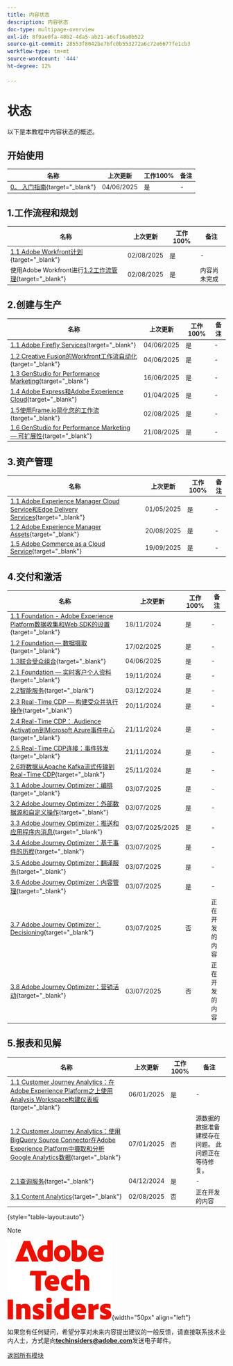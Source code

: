 ```yaml
---
title: 内容状态
description: 内容状态
doc-type: multipage-overview
exl-id: 8f9ae0fa-48b2-4da5-ab21-a6cf16a0b522
source-git-commit: 28553f8042be7bfc0b553272a6c72e6677fe1cb3
workflow-type: tm+mt
source-wordcount: '444'
ht-degree: 12%

---
```


# 状态

以下是本教程中内容状态的概述。

## 开始使用

| 名称 | 上次更新 | 工作100% | 备注 |
| ---------------------- | ------------ | ------------ |------------ |
| [0。 入门指南](./modules/getting-started/gettingstarted/getting-started.md){target="_blank"} | 04/06/2025 | 是 | - |

## 1.工作流程和规划

| 名称 | 上次更新 | 工作100% | 备注 |
| ---------------------- | ------------ | ------------ |------------ |
| [1.1 Adobe Workfront计划](./modules/workflow-planning/module1.1/wfplanning.md){target="_blank"} | 02/08/2025 | 是 | - |
| 使用Adobe Workfront进行[1.2工作流管理](./modules/workflow-planning/module1.2/workfront.md){target="_blank"} | 02/08/2025 | 是 | 内容尚未完成 |

## 2.创建与生产

| 名称 | 上次更新 | 工作100% | 备注 |
| ---------------------- | ------------ | ------------ |------------ |
| [1.1 Adobe Firefly Services](./modules/creation-production/module1.1/firefly-services.md){target="_blank"} | 04/06/2025 | 是 | - |
| [1.2 Creative Fusion的Workfront工作流自动化](./modules/creation-production/module1.2/automation.md){target="_blank"} | 04/06/2025 | 是 | - |
| [1.3 GenStudio for Performance Marketing](./modules/creation-production/module1.3/genstudio.md){target="_blank"} | 16/06/2025 | 是 | - |
| [1.4 Adobe Express和Adobe Experience Cloud](./modules/creation-production/module1.4/express.md){target="_blank"} | 01/04/2025 | 是 | - |
| [1.5使用Frame.io简化您的工作流](./modules/creation-production/module1.5/frameio.md){target="_blank"} | 02/08/2025 | 是 | - |
| [1.6 GenStudio for Performance Marketing — 可扩展性](./modules/creation-production/module1.6/genstudioext.md){target="_blank"} | 21/08/2025 | 是 | - |


## 3.资产管理

| 名称 | 上次更新 | 工作100% | 备注 |
| ---------------------- | ------------ | ------------ |------------ |
| [1.1 Adobe Experience Manager Cloud Service和Edge Delivery Services](./modules/asset-mgmt/module2.1/aemcs.md){target="_blank"} | 01/05/2025 | 是 | - |
| [1.2 Adobe Experience Manager Assets](./modules/asset-mgmt/module2.2/aemassets.md){target="_blank"} | 20/08/2025 | 是 | - |
| [1.5 Adobe Commerce as a Cloud Service](./modules/asset-mgmt/module1.5/accs.md){target="_blank"} | 19/09/2025 | 是 | - |

## 4.交付和激活

| 名称 | 上次更新 | 工作100% | 备注 |
| ---------------------- | ------------ | ------------ |------------ |
| [1.1 Foundation - Adobe Experience Platform数据收集和Web SDK的设置](./modules/delivery-activation/datacollection/dc1.1/data-ingestion-launch-web-sdk.md){target="_blank"} | 18/11/2024 | 是 | - |
| [1.2 Foundation — 数据摄取](./modules/delivery-activation/datacollection/dc1.2/data-ingestion.md){target="_blank"} | 17/02/2025 | 是 | - |
| [1.3联合受众组合](./modules/delivery-activation/datacollection/dc1.3/fac.md){target="_blank"} | 04/06/2025 | 是 | - |
| [2.1 Foundation — 实时客户个人资料](./modules/delivery-activation/rtcdp-b2c/rtcdpb2c-1/real-time-customer-profile.md){target="_blank"} | 19/11/2024 | 是 | - |
| [2.2智能服务](./modules/delivery-activation/rtcdp-b2c/rtcdpb2c-2/intelligent-services.md){target="_blank"} | 03/12/2024 | 是 | - |
| [2.3 Real-Time CDP — 构建受众并执行操作](./modules/delivery-activation/rtcdp-b2c/rtcdpb2c-3/real-time-cdp-build-a-segment-take-action.md){target="_blank"} | 20/11/2024 | 是 | - |
| [2.4 Real-Time CDP： Audience Activation到Microsoft Azure事件中心](./modules/delivery-activation/rtcdp-b2c/rtcdpb2c-4/segment-activation-microsoft-azure-eventhub.md){target="_blank"} | 21/11/2024 | 是 | - |
| [2.5 Real-Time CDP连接：事件转发](./modules/delivery-activation/rtcdp-b2c/rtcdpb2c-5/aep-data-collection-ssf.md){target="_blank"} | 21/11/2024 | 是 | - |
| [2.6将数据从Apache Kafka流式传输到Real-Time CDP](./modules/delivery-activation/rtcdp-b2c/rtcdpb2c-6/aep-apache-kafka.md){target="_blank"} | 25/11/2024 | 是 | - |
| [3.1 Adobe Journey Optimizer：编排](./modules/delivery-activation/ajo-b2c/ajob2c-1/journey-orchestration-create-account.md){target="_blank"} | 03/07/2025 | 是 | - |
| [3.2 Adobe Journey Optimizer：外部数据源和自定义操作](./modules/delivery-activation/ajo-b2c/ajob2c-2/journey-orchestration-external-weather-api-sms.md){target="_blank"} | 03/07/2025 | 是 | - |
| [3.3 Adobe Journey Optimizer：推送和应用程序内消息](./modules/delivery-activation/ajo-b2c/ajob2c-3/ajopushinapp.md){target="_blank"} | 03/07/2025/2025 | 是 | - |
| [3.4 Adobe Journey Optimizer：基于事件的历程](./modules/delivery-activation/ajo-b2c/ajob2c-4/journeyoptimizer.md){target="_blank"} | 03/07/2025 | 是 | - |
| [3.5 Adobe Journey Optimizer：翻译服务](./modules/delivery-activation/ajo-b2c/ajob2c-5/ajotranslationsvcs.md){target="_blank"} | 03/07/2025 | 是 | - |
| [3.6 Adobe Journey Optimizer：内容管理](./modules/delivery-activation/ajo-b2c/ajob2c-6/ajocontent.md){target="_blank"} | 03/07/2025 | 是 | - |
| [3.7 Adobe Journey Optimizer： Decisioning](./modules/delivery-activation/ajo-b2c/ajob2c-7/ajo-decisioning.md){target="_blank"} | 03/07/2025 | 否 | 正在开发的内容 |
| [3.8 Adobe Journey Optimizer：营销活动](./modules/delivery-activation/ajo-b2c/ajob2c-8/ajocampaigns.md){target="_blank"} | 03/07/2025 | 否 | 正在开发的内容 |

## 5.报表和见解

| 名称 | 上次更新 | 工作100% | 备注 |
| ---------------------- | ------------ | ------------ |------------ |
| [1.1 Customer Journey Analytics：在Adobe Experience Platform之上使用Analysis Workspace构建仪表板](./modules/reporting-insights/cja-b2c/cjab2c-1/customer-journey-analytics-build-a-dashboard.md){target="_blank"} | 06/01/2025 | 是 | - |
| [1.2 Customer Journey Analytics：使用BigQuery Source Connector在Adobe Experience Platform中摄取和分析Google Analytics数据](./modules/reporting-insights/cja-b2c/cjab2c-2/customer-journey-analytics-bigquery-gcp.md){target="_blank"} | 07/01/2025 | 否 | 源数据的数据准备建模存在问题。 此问题正在等待修复。 |
| [2.1查询服务](./modules/reporting-insights/datadistiller/dd-1/query-service.md){target="_blank"} | 04/12/2024 | 是 | - |
| [3.1 Content Analytics](./modules/reporting-insights/content/module3.1/contentanalytics.md){target="_blank"} | 02/08/2025 | 否 | 正在开发的内容 |

{style="table-layout:auto"}

>[!NOTE]
>
>![技术内部人士](./assets/images/techinsiders.png){width="50px" align="left"}
>
>如果您有任何疑问，希望分享对未来内容提出建议的一般反馈，请直接联系技术业内人士，方式是向&#x200B;**techinsiders@adobe.com**&#x200B;发送电子邮件。

[返回所有模块](./overview.md)
